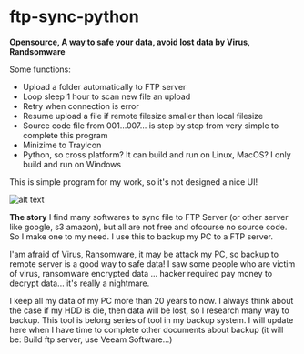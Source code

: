 # ftp-sync-python

**Opensource, A way to safe your data, avoid lost data by Virus, Randsomware** 

Some functions:
- Upload a folder automatically to FTP server
- Loop sleep 1 hour to scan new file an upload
- Retry when connection is error
- Resume upload a file if remote filesize smaller than local filesize
- Source code file from 001...007... is step by step from very simple to complete this program
- Minizime to TrayIcon
- Python, so cross platform? It can build and run on Linux, MacOS? I only build and run on Windows

This is simple program for my work, so it's not designed a nice UI!

![alt text](https://cdn-glx-2.galaxycloud.vn/tool/media/static.lib?sid=100&db68=1&type=mg&id=me589132&media=image)


**The story**
I find many softwares to sync file to FTP Server (or other server like google, s3 amazon), but all are not free and ofcourse no source code. 
So I make one to my need. I use this to backup my PC to a FTP server. 

I'am afraid of Virus, Ransomware, it may be attack my PC, so backup to remote server is a good way to safe data!
I saw some people who are victim of virus, ransomware encrypted data ... hacker required pay money to decrypt data... it's really a nightmare.

I keep all my data of my PC more than 20 years to now. I always think about the case if my HDD is die, then data will be lost, so I research many way to backup. This tool is belong series of tool in my backup system. I will update here when I have time to complete other documents about backup (it will be: Build ftp server, use Veeam Software...)
